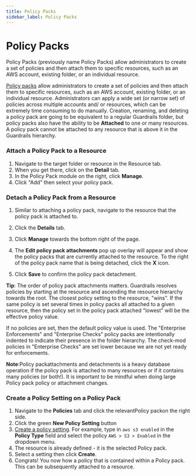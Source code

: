 ```yaml
---
title: Policy Packs
sidebar_label: Policy Packs
---
```


# Policy Packs

Policy Packs (previously name Policy Packs) allow administrators to create a set of policies and then attach them to specific resources, such as an AWS account, existing folder, or an individual resource.

[Policy packs](concepts/resources/policy-packs) allow administrators to create
a set of policies and then attach them to specific resources, such as an AWS
account, existing folder, or an individual resource. Administrators can apply a
wide set (or narrow set) of policies across multiple accounts and/ or resources,
which can be extremely time consuming to do manually. Creation, renaming, and
deleting a policy pack are going to be equivalent to a regular Guardrails folder,
but policy packs also have the ability to be **Attached** to one or many
resources. A policy pack cannot be attached to any resource that is above it in
the Guardrails hierarchy.

### Attach a Policy Pack to a Resource

1. Navigate to the target folder or resource in the Resource tab.
2. When you get there, click on the **Detail** tab.
3. In the Policy Pack module on the right, click **Manage**.
4. Click "Add" then select your policy pack.

### Detach a Policy Pack from a Resource

1. Similar to attaching a policy pack, navigate to the resource that the policy
   pack is attached to.

2. Click the **Details** tab.

3. Click **Manage** towards the bottom right of the page.

4. The **Edit policy pack attachments** pop up overlay will appear and show the
   policy packs that are currently attached to the resource. To the right of
   the policy pack name that is being detached, click the **X** icon.

5. Click **Save** to confirm the policy pack detachment.

**Tip**: The order of policy pack attachments matters. Guardrails resolves policies
by starting at the resource and ascending the resource hierarchy towards the
root. The closest policy setting to the resource, "wins". If the same policy is
set several times in policy packs all attached to a given resource, then the
policy set in the policy pack attached "lowest" will be the effective policy
value.

If no policies are set, then the default policy value is used. The "Enterprise
Enforcements" and "Enterprise Checks" policy packs are intentionally indented
to indicate their presence in the folder hierarchy. The check-mod policies in
"Enterprise Checks" are set lower because we are not yet ready for enforcements.

**Note**:Policy packattachments and detachments is a heavy database operation
if the policy pack is attached to many resources or if it contains many
policies (or both!). It is important to be mindful when doing large Policy pack
policy or attachment changes.

### Create a Policy Setting on a Policy Pack

1. Navigate to the **Policies** tab and click the relevantPolicy packon the
   right side.
2. Click the green **New Policy Setting** button
3. [Create a policy setting](concepts/policies/values-settings#policy-settings).
   For example, type in `aws s3 enabled` in the **Policy Type** field and select
   the policy `AWS > S3 > Enabled` in the dropdown menu.
4. The resource is already defined - it is the selected Policy pack.
5. Select a setting then click **Create**.
6. Congrats! You now how a policy that is contained within a Policy pack. This
   can be subsequently attached to a resource.
